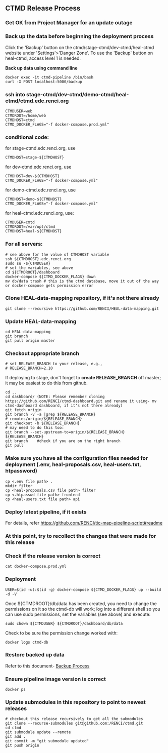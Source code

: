 ## CTMD Release Process

### Get OK from Project Manager for an update outage

### Back up the data before beginning the deployment process
Click the 'Backup' button on the ctmd/stage-ctmd/dev-ctmd/heal-ctmd website under 'Settings'>'Danger Zone'. To use the 'Backup' button on heal-ctmd, access level 1 is needed.

<b>Back up data using command line</b>
```
docker exec -it ctmd-pipeline /bin/bash
curl -X POST localhost:5000/backup
```

### ssh into stage-ctmd/dev-ctmd/demo-ctmd/heal-ctmd/ctmd.edc.renci.org
```
CTMDUSER=web
CTMDROOT=/home/web
CTMDHOST=ctmd
CTMD_DOCKER_FLAGS="-f docker-compose.prod.yml"
```
### conditional code:

for stage-ctmd.edc.renci.org, use 
```
CTMDHOST=stage-${CTMDHOST}
```
for dev-ctmd.edc.renci.org, use 
```
CTMDHOST=dev-${CTMDHOST}
CTMD_DOCKER_FLAGS="-f docker-compose.yml"
```
for demo-ctmd.edc.renci.org, use 
```
CTMDHOST=demo-${CTMDHOST}
CTMD_DOCKER_FLAGS="-f docker-compose.yml"
```
for heal-ctmd.edc.renci.org, use:
```
CTMDUSER=cmtd
CTMDROOT=/var/opt/ctmd
CTMDHOST=heal-${CTMDHOST}
```
### For all servers:
```
# see above for the value of CTMDHOST variable
ssh ${CTMDHOST}.edc.renci.org
sudo su -${CTMDUSER}
# set the variables, see above
cd ${CTMDROOT}/dashboard
docker-compose ${CTMD_DOCKER_FLAGS} down
mv db/data trash # this is the ctmd database, move it out of the way or docker-compose gets permission error
```
### Clone HEAL-data-mapping repository, if it's not there already
```
git clone --recursive https://github.com/RENCI/HEAL-data-mapping.git
```
### Update HEAL-data-mapping
```
cd HEAL-data-mapping
git branch
git pull origin master
```
### Checkout appropriate branch
```
# set RELEASE_BRANCH to your release, e.g., 
# RELEASE_BRANCH=2.10
```
If deploying to stage, don't forget to **create RELEASE_BRANCH** off master; it may be easiest to do this from github.
```
cd ..
cd dashboard/ (NOTE: Please remember cloning https://github.com/RENCI/ctmd-dashboard.git and rename it using- mv ctmd-dashboard dashboard, if it's not there already)
git fetch origin
git branch -v -a |grep ${RELEASE_BRANCH}
# remotes/origin/${RELEASE_BRANCH}
git checkout -b ${RELEASE_BRANCH}
# may need to do this too:
git branch --set-upstream-to=origin/${RELEASE_BRANCH} ${RELEASE_BRANCH}
git branch    #check if you are on the right branch
git pull
```
### Make sure you have all the configuration files needed for deployment (.env, heal-proposals.csv, heal-users.txt, htpassword)
```
cp <.env file path> .
mkdir filter
cp <heal-proposals.csv file path> filter
cp <.htpasswd file path> frontend
cp <heal-users.txt file path> api
```

### Deploy latest pipeline, if it exists
For details, refer https://github.com/RENCI/tic-map-pipeline-script#readme

### At this point, try to recollect the changes that were made for this release

### Check if the release version is correct
```
cat docker-compose.prod.yml
```
### Deployment
```
USER=$(id -u):$(id -g) docker-compose ${CTMD_DOCKER_FLAGS} up --build -d -V
```
Once ${CTMDROOT}/db/data has been created, you need to change the permissions on it so the ctmd-db will work; log into a different shell so you can use sudo permissions, set the variables (see above) and execute:
```
sudo chown ${CTMDUSER} ${CTMDROOT}/dashboard/db/data
```
Check to be sure the permission change worked with:
```
docker logs ctmd-db
```
### Restore backed up data
Refer to this document- [Backup Process](https://github.com/RENCI/ctmd/blob/main/doc/BackupProcess.md)

### Ensure pipeline image version is correct
```
docker ps
```
### Update submodules in this repository to point to newest releases
```
# checkout this release recursively to get all the submodules
git clone --recurse-submodules git@github.com:/RENCI/ctmd.git
cd ctmd
git submodule update --remote
git add .
git commit -m "git submodule updated"
git push origin
```
